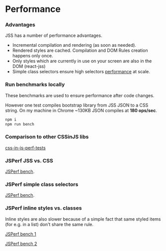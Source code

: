 # Performance

### Advantages

JSS has a number of performance advantages.

  - Incremental compilation and rendering (as soon as needed).
  - Rendered styles are cached. Compilation and DOM Rules creation happens only once.
  - Only styles which are currently in use on your screen are also in the DOM (react-jss)
  - Simple class selectors ensure high selectors [performance](#jsperf-simple-class-selectors) at scale.

### Run benchmarks locally

These benchmarks are used to ensure performance after code changes.

However one test compiles bootstrap library from JSS JSON to a CSS string. On my machine in Chrome ~130KB JSON compiles at __180 ops/sec__.

```bash
npm i
npm run bench
```

### Comparison to other CSSinJS libs

[css-in-js-perf-tests](https://github.com/hellofresh/css-in-js-perf-tests)

### JSPerf JSS vs. CSS

[JSPerf bench](http://jsperf.com/jss-vs-css/3).

### JSPerf simple class selectors

[JSPerf bench](http://jsperf.com/css-selectors-amount-influences-dom-performance/3).

### JSPerf inline styles vs. classes

Inline styles are also slower because of a simple fact that same styled items (for e.g. in a list) don't share the same rule.

[JSPerf bench 1](http://jsperf.com/classes-vs-inline-styles/4)

[JSPerf bench 2](http://jsperf.com/class-vs-inline-styles/2)

